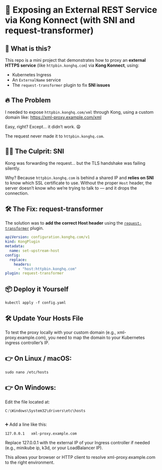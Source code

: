 # 🦍 Exposing an External REST Service via Kong Konnect (with SNI and request-transformer)

## 🤔 What is this?

This repo is a mini project that demonstrates how to proxy an **external HTTPS service** (like `httpbin.konghq.com`) via **Kong Konnect**, using:
- Kubernetes Ingress
- An `ExternalName` service
- The `request-transformer` plugin to fix **SNI issues**

## 🔥 The Problem

I needed to expose `httpbin.konghq.com/xml` through Kong, using a custom domain like: https://xml-proxy.example.com/xml


Easy, right? Except... it didn’t work. 😩

The request never made it to `httpbin.konghq.com`.

## 🕵️‍♂️ The Culprit: SNI

Kong was forwarding the request... but the TLS handshake was failing silently.

Why? Because `httpbin.konghq.com` is behind a shared IP and **relies on SNI** to know which SSL certificate to use. Without the proper `Host` header, the server doesn’t know who we’re trying to talk to — and it drops the connection.

## 🛠 The Fix: request-transformer

The solution was to **add the correct Host header** using the [`request-transformer`](https://docs.konghq.com/hub/kong-inc/request-transformer/) plugin.

```yaml
apiVersion: configuration.konghq.com/v1
kind: KongPlugin
metadata:
  name: set-upstream-host
config:
  replace:
    headers:
      - "host:httpbin.konghq.com"
plugin: request-transformer
```
## 📦 Deploy it Yourself
```
kubectl apply -f config.yaml
```
## 🛠️ Update Your Hosts File
To test the proxy locally with your custom domain (e.g., xml-proxy.example.com), you need to map the domain to your Kubernetes ingress controller’s IP.

## 👉 On Linux / macOS:
```
sudo nano /etc/hosts
```
## 👉 On Windows:
Edit the file located at:
```
C:\Windows\System32\drivers\etc\hosts
```
##
➕ Add a line like this:
```
127.0.0.1   xml-proxy.example.com
```
Replace 127.0.0.1 with the external IP of your Ingress controller if needed (e.g., minikube ip, k3d, or your LoadBalancer IP).

This allows your browser or HTTP client to resolve xml-proxy.example.com to the right environment.
